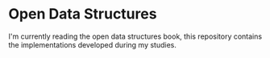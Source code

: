 # Open Data Structures

I'm currently reading the open data structures book, this repository contains the implementations developed during my studies.
